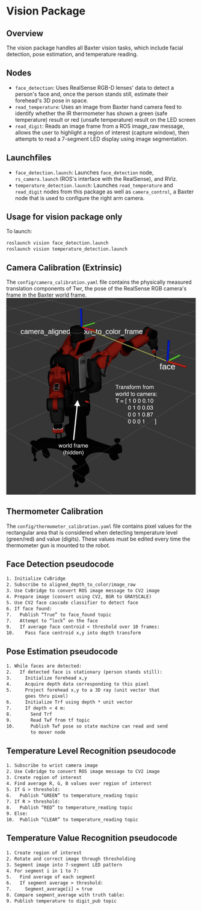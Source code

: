 # Vision Package 

## Overview 
The vision package handles all Baxter vision tasks, which include facial detection, pose estimation, and temperature reading.

## Nodes
- `face_detection`: Uses RealSense RGB-D lenses' data to detect a person's face and, once the person stands still, estimate their forehead's 3D pose in space.
- `read_temperature`: Uses an image from Baxter hand camera feed to identify whether the IR thermometer has shown a green (safe temperature) result or red (unsafe temperature) result on the LED screen
- `read_digit`: Reads an image frame from a ROS image_raw message, allows the user to highlight a region of interest (capture window), then attempts to read a 7-segment LED display using image segmentation.
  
## Launchfiles
- `face_detection.launch`: Launches `face_detection` node, `rs_camera.launch` (ROS's interface with the RealSense), and RViz.
- `temperature_detection.launch`: Launches `read_temperature` and `read_digit` nodes from this package as well as `camera_control`, a Baxter node that is used to configure the right arm camera.

## Usage for vision package only
To launch: <br/>
```Shell
roslaunch vision face_detection.launch
roslaunch vision temperature_detection.launch
```

## Camera Calibration (Extrinsic)
The `config/camera_calibration.yaml` file contains the physically measured translation components of Twr, the pose of the RealSense RGB camera's frame in the Baxter world frame.
![camera_calibration_img](images/camera_calibration.png)

## Thermometer Calibration
The `config/thermometer_calibration.yaml` file contains pixel values for the rectangular area that is considered when detecting temperature level (green/red) and value (digits). These values must be edited every time the thermometer gun is mounted to the robot.

## Face Detection pseudocode
```
1. Initialize CvBridge
2. Subscribe to aligned_depth_to_color/image_raw
3. Use CvBridge to convert ROS image message to CV2 image 
4. Prepare image (convert using CV2, BGR to GRAYSCALE)
5. Use CV2 face cascade classifier to detect face
6. If face found:
7.   Publish “True” to face_found topic
7.   Attempt to “lock” on the face
9.   If average face centroid < threshold over 10 frames:
10.    Pass face centroid x,y into depth transform
```

## Pose Estimation pseudocode
```
1. While faces are detected:
2.   If detected face is stationary (person stands still):
3.     Initialize forehead x,y
4.     Acquire depth data corresponding to this pixel
5.     Project forehead x,y to a 3D ray (unit vector that 
       goes thru pixel)
6.     Initialize Trf using depth * unit vector
7.     If depth < 4 m:
8.       Send Trf
9.       Read Twf from tf topic
10.      Publish Twf pose so state machine can read and send
         to mover node
```

## Temperature Level Recognition pseudocode
```
1. Subscribe to wrist camera image
2. Use CvBridge to convert ROS image message to CV2 image 
3. Create region of interest
4. Find average R, G, B values over region of interest
5. If G > threshold:
6.   Publish “GREEN” to temperature_reading topic 
7. If R > threshold:
8.   Publish “RED” to temperature_reading topic 
9. Else: 
10.  Publish “CLEAR” to temperature_reading topic
```

## Temperature Value Recognition pseudocode
```
1. Create region of interest
2. Rotate and correct image through thresholding 
3. Segment image into 7-segment LED pattern
4. For segment i in 1 to 7:
5.   Find average of each segment
6.   If segment average > threshold:
7.     Segment_average[i] = true
8. Compare segment_average with truth table:
9. Publish temperature to digit_pub topic
```



